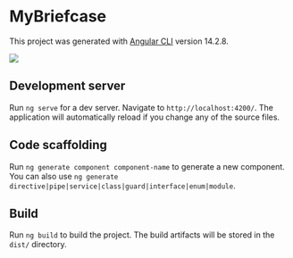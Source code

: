 # MyBriefcase

This project was generated with [Angular CLI](https://github.com/angular/angular-cli) version 14.2.8.

![](https://hackmd.io/_uploads/rkbNTq3N3.png)

## Development server

Run `ng serve` for a dev server. Navigate to `http://localhost:4200/`. The application will automatically reload if you change any of the source files.

## Code scaffolding

Run `ng generate component component-name` to generate a new component. You can also use `ng generate directive|pipe|service|class|guard|interface|enum|module`.

## Build

Run `ng build` to build the project. The build artifacts will be stored in the `dist/` directory.

